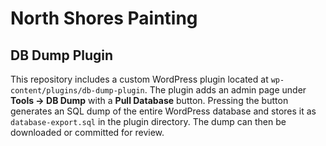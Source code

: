 # North Shores Painting


## DB Dump Plugin

This repository includes a custom WordPress plugin located at `wp-content/plugins/db-dump-plugin`.
The plugin adds an admin page under **Tools → DB Dump** with a **Pull Database** button.
Pressing the button generates an SQL dump of the entire WordPress database and stores it as
`database-export.sql` in the plugin directory. The dump can then be downloaded or committed
for review.
